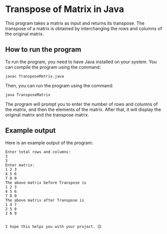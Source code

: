 # Transpose of Matrix in Java

This program takes a matrix as input and returns its transpose. The transpose of a matrix is obtained by interchanging the rows and columns of the original matrix.

## How to run the program

To run the program, you need to have Java installed on your system. You can compile the program using the command:

`javac TransposeMatrix.java`

Then, you can run the program using the command:

`java TransposeMatrix`

The program will prompt you to enter the number of rows and columns of the matrix, and then the elements of the matrix. After that, it will display the original matrix and the transpose matrix.

## Example output

Here is an example output of the program:

```
Enter total rows and columns: 
3
3
Enter matrix:
1 2 3
4 5 6
7 8 9
The above matrix before Transpose is 
1 2 3 
4 5 6 
7 8 9 
The above matrix after Transpose is 
1 4 7 
2 5 8 
3 6 9 


I hope this helps you with your project. 😊



